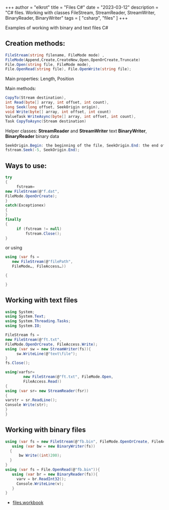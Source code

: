 +++
author = "elkrot"
title = "Files C#"
date = "2023-03-12"
description = "C# files. Working with classes FileStream, StreamReader, StreamWriter, BinaryReader, BinaryWriter"
tags = [
    "csharp",
	"files"
]
+++
 
Examples of working with binary and text files C# <!--more-->

Creation methods:
-----------------
```csharp
FileStream(string filename, FileMode mode) ,
FileMode(Append,Create,CreateNew,Open,OpenOrCreate,Truncate)
File.Open(string file, FileMode mode),
File.OpenRead(string file), File.OpenWrite(string file);
```
Main properties: Length, Position

Main methods: 

```csharp
CopyTo(Stream destination),
int Read(byte[] array, int offset, int count),
long Seek(long offset, SeekOrigin origin),
void Write(byte[] array, int offset, int count)
ValueTask WriteAsync(byte[] array, int offset, int count),
Task CopyToAsync(Stream destination)
```
Helper classes: **StreamReader** and **StreamWriter** text
**BinaryWriter**, **BinaryReader** binary data
```csharp
SeekOrigin.Begin: the beginning of the file, SeekOrigin.End: the end of the file, SeekOrigin.Current: the current position in the file
fstream.Seek(-5, SeekOrigin.End);
```
Ways to use:
----------------------
```csharp
try
{
     fstream=
new FileStream(@"f.dat",
FileMode.OpenOrCreate);
}
catch(Exceptionex)
{
}
finally
{
     if (fstream != null)
         fstream.Close();
}
```
or using
```csharp
using (var fs =
   new FileStream(@"filePath",
   FileMode…, FileAccess…))

{

}
```


## Working with text files

```csharp
using System;
using System.Text;
using System.Threading.Tasks;
using System.IO;

FileStream fs =
new FileStream(@"ft.txt",
FileMode.OpenOrCreate, FileAccess.Write);
using (var sw = new StreamWriter(fs)){
     sw.WriteLine(@"text\file");
}
fs.Close();

using(varfsr=
        new FileStream(@"ft.txt", FileMode.Open,
        FileAccess.Read))
{
using (var sr= new StreamReader(fsr))
{
varstr = sr.ReadLine();
Console Write(str);
}
}
```

## Working with binary files

```csharp
using (var fs = new FileStream(@"fb.bin", FileMode.OpenOrCreate, FileAccess.Write)){
   using (var bw = new BinaryWriter(fs))
  {
      bw Write((int)200);
  }
}
using (var fs = File.OpenRead(@"fb.bin")){
   using (var br = new BinaryReader(fs)){
     varv = br.ReadInt32();
     Console.WriteLine(v);
   }
}
```
- [files.workbook](https://drive.google.com/file/d/1kcefBU4FVkmcGuIkhRxE_G0GRcQ31eWX/view?usp=sharing)

